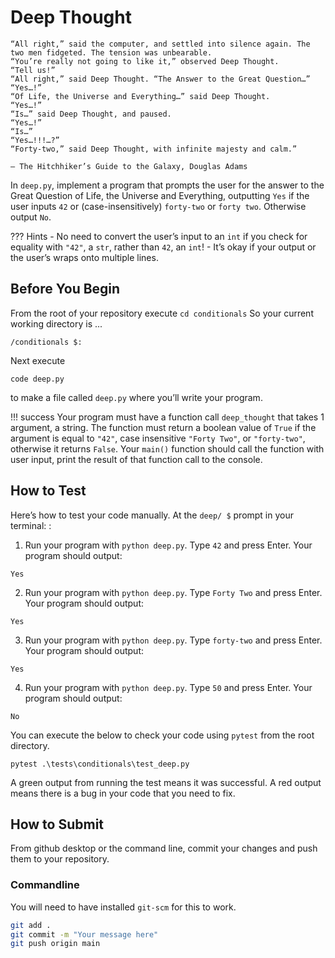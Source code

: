 # Deep Thought

    “All right,” said the computer, and settled into silence again. The two men fidgeted. The tension was unbearable.
    “You’re really not going to like it,” observed Deep Thought.
    “Tell us!”
    “All right,” said Deep Thought. “The Answer to the Great Question…”
    “Yes…!”
    “Of Life, the Universe and Everything…” said Deep Thought.
    “Yes…!”
    “Is…” said Deep Thought, and paused.
    “Yes…!”
    “Is…”
    “Yes…!!!…?”
    “Forty-two,” said Deep Thought, with infinite majesty and calm.”

    — The Hitchhiker’s Guide to the Galaxy, Douglas Adams

In `deep.py`, implement a program that prompts the user for the answer to the Great Question of Life, the Universe and Everything, outputting `Yes` if the user inputs `42` or (case-insensitively) `forty-two` or `forty two`. Otherwise output `No`.

??? Hints
    - No need to convert the user’s input to an `int` if you check for equality with `"42"`, a `str`, rather than `42`, an `int`!
    - It’s okay if your output or the user’s wraps onto multiple lines.

## Before You Begin
From the root of your repository execute `cd conditionals` So your current working directory is ...		
```
/conditionals $:
```
Next execute
```
code deep.py
```
to make a file called `deep.py` where you’ll write your program.

!!! success
    Your program must have a function call `deep_thought` that takes 1 argument, a string. The function must return a boolean value of `True` if the argument is equal to `"42"`, case insensitive `"Forty Two"`, or `"forty-two"`, otherwise it returns `False`. Your `main()` function should call the function with user input, print the result of that function call to the console.

## How to Test
Here’s how to test your code manually. At the `deep/ $` prompt in your terminal: :

1. Run your program with `python deep.py`. Type `42` and press Enter. Your program should output:
```
Yes
```
2. Run your program with `python deep.py`. Type `Forty Two` and press Enter. Your program should output:
```
Yes
```
3. Run your program with `python deep.py`. Type `forty-two` and press Enter. Your program should output:
```
Yes
```
4. Run your program with `python deep.py`. Type `50` and press Enter. Your program should output:
```
No
```

You can execute the below to check your code using `pytest` from the root directory.

```
pytest .\tests\conditionals\test_deep.py
```

A green output from running the test means it was successful. A red output means there is a bug in your code that you need to fix.

## How to Submit

From github desktop or the command line, commit your changes and push them to your repository.

### Commandline 
You will need to have installed `git-scm` for this to work.

```bash
git add .
git commit -m "Your message here"
git push origin main
```